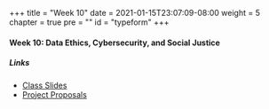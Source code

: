 +++
title = "Week 10"
date = 2021-01-15T23:07:09-08:00
weight = 5
chapter = true
pre = "<b></b>"
id = "typeform"
+++

#### Week 10: Data Ethics, Cybersecurity, and Social Justice

##### Links
  - [Class Slides](https://docs.google.com/presentation/d/1wYAJoA1mJcqr87GFX3D_og_6eNhVYOVqJGAlVyvu3sg/edit?usp=sharing)
  - [Project Proposals](https://docs.google.com/presentation/d/1Xb7qbiMLgxmIPUrt0yB0vaNKaAssNI8uSo1IQBPzUIc/edit?usp=sharing)
